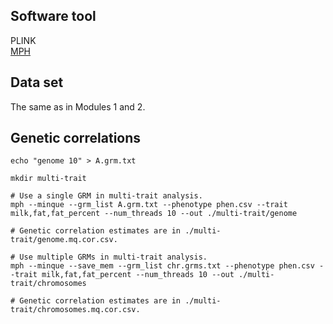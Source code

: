 ## Software tool
PLINK  
[MPH](https://jiang18.github.io/mph/)

## Data set
The same as in Modules 1 and 2.

## Genetic correlations

```
echo "genome 10" > A.grm.txt

mkdir multi-trait

# Use a single GRM in multi-trait analysis.
mph --minque --grm_list A.grm.txt --phenotype phen.csv --trait milk,fat,fat_percent --num_threads 10 --out ./multi-trait/genome

# Genetic correlation estimates are in ./multi-trait/genome.mq.cor.csv.

# Use multiple GRMs in multi-trait analysis.
mph --minque --save_mem --grm_list chr.grms.txt --phenotype phen.csv --trait milk,fat,fat_percent --num_threads 10 --out ./multi-trait/chromosomes

# Genetic correlation estimates are in ./multi-trait/chromosomes.mq.cor.csv.

```


